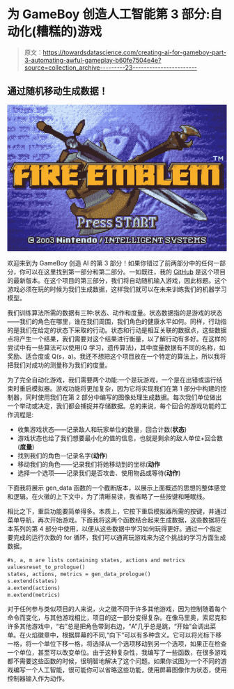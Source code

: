 # 为 GameBoy 创造人工智能第 3 部分:自动化(糟糕的)游戏

> 原文：<https://towardsdatascience.com/creating-ai-for-gameboy-part-3-automating-awful-gameplay-b60fe7504e4e?source=collection_archive---------23----------------------->

## 通过随机移动生成数据！

![](img/29c0655784e1b4939ef8cedb3864897b.png)

欢迎来到为 GameBoy 创造 AI 的第 3 部分！如果你错过了前两部分中的任何一部分，你可以在这里找到第一部分和第二部分。一如既往，我的 [GitHub](https://github.com/aaronfrederick/Fire-Emblem-AI) 是这个项目的最新版本。在这个项目的第三部分，我们将自动随机输入游戏，因此标题。这个游戏必须在玩的时候为我们生成数据，这样我们就可以在未来训练我们的机器学习模型。

我们训练算法所需的数据有三种:状态、动作和度量。状态数据指的是游戏的状态——我们的角色在哪里，谁在我们周围，我们角色的健康水平如何。同样，行动指的是我们在给定的状态下采取的行动。状态和行动是相互关联的数据点，这些数据点将产生一个结果，我们需要对这个结果进行衡量，以了解行动有多好。在这样的尝试中有一些算法可以使用(Q 学习，遗传算法)，其中度量数据有不同的名称，如奖励、适合度或 Q(s，a)。我还不想把这个项目放在一个特定的算法上，所以我将把我们对成功的测量称为我们的度量。

为了完全自动化游戏，我们需要两个功能:一个是玩游戏，一个是在出错或运行结束时重启模拟器。游戏功能将更加复杂，因为它将实现我们在第 1 部分中构建的控制器，同时使用我们在第 2 部分中编写的图像处理生成数据。每次我们单位做出一个举动或决定，我们都会捕捉并存储数据。总的来说，每个回合的游戏功能的工作流程是:

*   收集游戏状态——记录敌人和玩家单位的数量，回合计数(**状态**)
*   游戏状态也给了我们想要最小化的值的信息，也就是剩余的敌人单位+回合数(**度量**)
*   找到我们的角色—记录名字(**动作**)
*   移动我们的角色——记录我们将她移动到的坐标(**动作**
*   选择一个选项——记录我们是否攻击、使用物品或等待(**动作**)

下面我将展示 gen_data 函数的一个截断版本，以展示上面概述的思想的整体感觉和逻辑。在火徽的上下文中，为了清晰易读，我省略了一些按键和睡眠线。

相比之下，重启功能要简单得多。本质上，它按下重启模拟器所需的按键，并通过菜单导航，再次开始游戏。下面我将这两个函数结合起来生成数据，这些数据将在本系列的第 4 部分中使用，以便从这些数据中学习如何玩得更好。通过一个指定要完成的运行次数的 for 循环，我们可以通宵玩游戏来为这个挑战的学习方面生成数据。

```
#s, a, m are lists containing states, actions and metrics valuesreset_to_prologue()
states, actions, metrics = gen_data_prologue()
s.extend(states)
a.extend(actions)
m.extend(metrics)
```

对于任何参与类似项目的人来说，火之徽不同于许多其他游戏，因为控制随着每个命令而变化，与其他游戏相比，项目的这一部分变得复杂。在像马里奥，索尼克和许多其他游戏中，“右”总是把角色带到右边，“A”几乎总是跳，“开始”会调出菜单。在火焰徽章中，根据屏幕的不同,“向下”可以有多种含义。它可以将光标下移一格，将一个单位下移一格，将选择从一个选项移动到另一个选项，如果正在检查一个单位，甚至可以改变单位。由于这种复杂性，我编写了一些函数，在很多游戏都不需要这些函数的时候，很明智地解决了这个问题。如果你试图为一个不同的游戏编写一个人工智能，很可能你可以省略这些功能，使用屏幕图像作为状态，使用控制器输入作为动作。